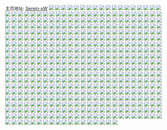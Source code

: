主页地址: [Serein-xW](https://weibo.com/u/5652199673) 
![](https://wx4.sinaimg.cn/mw2000/006aw3kRly1h9qep7u7ouj32742xo7wk.jpg) 
![](https://wx4.sinaimg.cn/mw2000/006aw3kRly1h9qeowq9trj31ua2xjhdv.jpg) 
![](https://wx4.sinaimg.cn/mw2000/006aw3kRly1h9qeoyte0jj31900rq1kx.jpg) 
![](https://wx4.sinaimg.cn/mw2000/006aw3kRly1h9qeoxxij4j30sg11xqqi.jpg) 
![](https://wx4.sinaimg.cn/mw2000/006aw3kRly1h9qep0b9uaj30r71904hc.jpg) 
![](https://wx4.sinaimg.cn/mw2000/006aw3kRly1h9qep0xo44j30u01401hs.jpg) 
![](https://wx4.sinaimg.cn/mw2000/006aw3kRly1h9qeoz9746j31900u0gzt.jpg) 
![](https://wx4.sinaimg.cn/mw2000/006aw3kRly1h9qep3dy0yj32742xhe82.jpg) 
![](https://wx4.sinaimg.cn/mw2000/006aw3kRly1h9qep5b94vj31sq2x5b2a.jpg) 
![](https://wx4.sinaimg.cn/mw2000/006aw3kRly1h6p2602q75j31y82m1kjm.jpg) 
![](https://wx4.sinaimg.cn/mw2000/006aw3kRly1h6p262wy02j32802yogz6.jpg) 
![](https://wx4.sinaimg.cn/mw2000/006aw3kRly1h6p25x9x6pj32802yob2b.jpg) 
![](https://wx4.sinaimg.cn/mw2000/006aw3kRly1h4gx1h8t12j30u0190wy4.jpg) 
![](https://wx4.sinaimg.cn/mw2000/006aw3kRly1h4gx1iboszj30u01901he.jpg) 
![](https://wx4.sinaimg.cn/mw2000/006aw3kRly1h4gx1jn6lgj30u0190njy.jpg) 
![](https://wx4.sinaimg.cn/mw2000/006aw3kRly1h4gx1dh62yj30u0190dyq.jpg) 
![](https://wx4.sinaimg.cn/mw2000/006aw3kRly1h4gx1ekkzwj30u0190k5h.jpg) 
![](https://wx4.sinaimg.cn/mw2000/006aw3kRly1h4gx1oa7bnj30u0145kd9.jpg) 
![](https://wx4.sinaimg.cn/mw2000/006aw3kRly1h4gx1frlr7j30n015t4hi.jpg) 
![](https://wx4.sinaimg.cn/mw2000/006aw3kRly1h4gx1l8f0kj30u01901kx.jpg) 
![](https://wx4.sinaimg.cn/mw2000/006aw3kRly1h4gx1mpbfxj30tx11y1eo.jpg) 
![](https://wx4.sinaimg.cn/mw2000/006aw3kRly1h48zss1txaj356o3gghe0.jpg) 
![](https://wx4.sinaimg.cn/mw2000/006aw3kRly1h48zu2bk69j33gg56ox6y.jpg) 
![](https://wx4.sinaimg.cn/mw2000/006aw3kRly1h48zta3qkvj356o3ggkjs.jpg) 
![](https://wx4.sinaimg.cn/mw2000/006aw3kRly1h48zu9k7poj31vr2tm1kz.jpg) 
![](https://wx4.sinaimg.cn/mw2000/006aw3kRly1h48zv4j3txj33gg56onpn.jpg) 
![](https://wx4.sinaimg.cn/mw2000/006aw3kRly1h48zshxvlbj32o3405hdy.jpg) 
![](https://wx4.sinaimg.cn/mw2000/006aw3kRly1h48zum6hlhj33gg56ou13.jpg) 
![](https://wx4.sinaimg.cn/mw2000/006aw3kRly1h48zvlycdjj356o3ggqvd.jpg) 
![](https://wx4.sinaimg.cn/mw2000/006aw3kRly1h48zwr2y2nj356o3gge8c.jpg) 
![](https://wx4.sinaimg.cn/mw2000/006aw3kRgy1h3rdqdifq1j30u0190dlh.jpg) 
![](https://wx4.sinaimg.cn/mw2000/006aw3kRgy1h3rdqe2sqwj30u0190jyn.jpg) 
![](https://wx4.sinaimg.cn/mw2000/006aw3kRgy1h3rdqcsdjjj30u0190gt5.jpg) 
![](https://wx4.sinaimg.cn/mw2000/006aw3kRgy1h3rdqfmgwaj30nx190gwm.jpg) 
![](https://wx4.sinaimg.cn/mw2000/006aw3kRgy1h3rdqequvwj31900u0tfg.jpg) 
![](https://wx4.sinaimg.cn/mw2000/006aw3kRgy1h3rdqgbli5j30u01stqav.jpg) 
![](https://wx4.sinaimg.cn/mw2000/006aw3kRgy1h3rdqh6up3j30u013yahx.jpg) 
![](https://wx4.sinaimg.cn/mw2000/006aw3kRgy1h3rdqhq1a0j30u015kq64.jpg) 
![](https://wx4.sinaimg.cn/mw2000/006aw3kRgy1h3rdqiq6djj30u0190472.jpg) 
![](https://wx4.sinaimg.cn/mw2000/006aw3kRgy1h3rdr202tfj30u0190wtp.jpg) 
![](https://wx4.sinaimg.cn/mw2000/006aw3kRgy1h3rdr2xz8yj30u0190wsb.jpg) 
![](https://wx4.sinaimg.cn/mw2000/006aw3kRgy1h3rdr0fdruj30u0190amm.jpg) 
![](https://wx4.sinaimg.cn/mw2000/006aw3kRly1h3qb9y5q21j30u019010j.jpg) 
![](https://wx4.sinaimg.cn/mw2000/006aw3kRly1h3qbacxv3bj30u01907dg.jpg) 
![](https://wx4.sinaimg.cn/mw2000/006aw3kRly1h3qb9prmp3j30u0190k0h.jpg) 
![](https://wx4.sinaimg.cn/mw2000/006aw3kRly1h3qbal157zj30u0190k18.jpg) 
![](https://wx4.sinaimg.cn/mw2000/006aw3kRly1h3qba6787lj30u0190k1b.jpg) 
![](https://wx4.sinaimg.cn/mw2000/006aw3kRly1h3qbaqomohj30u0190agw.jpg) 
![](https://wx4.sinaimg.cn/mw2000/006aw3kRly1h3qbau06kuj31900u0gps.jpg) 
![](https://wx4.sinaimg.cn/mw2000/006aw3kRly1h3qbb8vuc8j30u0190tgv.jpg) 
![](https://wx4.sinaimg.cn/mw2000/006aw3kRly1h3qbazladvj30u01907b3.jpg) 
![](https://wx4.sinaimg.cn/mw2000/006aw3kRgy1h3p33hwzjcj30u0190157.jpg) 
![](https://wx4.sinaimg.cn/mw2000/006aw3kRgy1h3p33y6n69j30u0190qbb.jpg) 
![](https://wx4.sinaimg.cn/mw2000/006aw3kRgy1h3p33qp3j0j30u0190n87.jpg) 
![](https://wx4.sinaimg.cn/mw2000/006aw3kRgy1h3p346w23oj30u0190145.jpg) 
![](https://wx4.sinaimg.cn/mw2000/006aw3kRgy1h3p336th0fj30u01907dm.jpg) 
![](https://wx4.sinaimg.cn/mw2000/006aw3kRgy1h3p34idswgj30u0190wqm.jpg) 
![](https://wx4.sinaimg.cn/mw2000/006aw3kRgy1h3p34pey6gj30qc18y46m.jpg) 
![](https://wx4.sinaimg.cn/mw2000/006aw3kRgy1h3p34z5t9jj30u0190dro.jpg) 
![](https://wx4.sinaimg.cn/mw2000/006aw3kRgy1h3p35b4ve7j30u0190zvs.jpg) 
![](https://wx4.sinaimg.cn/mw2000/006aw3kRgy1h3djhhnzg6j30u0140n93.jpg) 
![](https://wx4.sinaimg.cn/mw2000/006aw3kRgy1h3djji0aycj31900u0wna.jpg) 
![](https://wx4.sinaimg.cn/mw2000/006aw3kRgy1h3djhkxh8mj30u0140dql.jpg) 
![](https://wx4.sinaimg.cn/mw2000/006aw3kRgy1h3djhvuq94j30sv1cuqaz.jpg) 
![](https://wx4.sinaimg.cn/mw2000/006aw3kRgy1h3djhngy3dj30u0140gui.jpg) 
![](https://wx4.sinaimg.cn/mw2000/006aw3kRgy1h3djjl4hkkj30u0190130.jpg) 
![](https://wx4.sinaimg.cn/mw2000/006aw3kRgy1h3djhqu6wvj30u01907es.jpg) 
![](https://wx4.sinaimg.cn/mw2000/006aw3kRgy1h3djjntxbuj30u0190n78.jpg) 
![](https://wx4.sinaimg.cn/mw2000/006aw3kRly1h331st3vpwj30u0190h0x.jpg) 
![](https://wx4.sinaimg.cn/mw2000/006aw3kRly1h331suehgij31560q9dro.jpg) 
![](https://wx4.sinaimg.cn/mw2000/006aw3kRly1h331suxbw7j30u01904im.jpg) 
![](https://wx4.sinaimg.cn/mw2000/006aw3kRly1h331sv87irj31900u0tnc.jpg) 
![](https://wx4.sinaimg.cn/mw2000/006aw3kRly1h331ssrj8oj31900u0tq7.jpg) 
![](https://wx4.sinaimg.cn/mw2000/006aw3kRly1h331svln38j30u0190kee.jpg) 
![](https://wx4.sinaimg.cn/mw2000/006aw3kRly1h331svv4e9j30u00mttiq.jpg) 
![](https://wx4.sinaimg.cn/mw2000/006aw3kRly1h331szijdvj30u01907hj.jpg) 
![](https://wx4.sinaimg.cn/mw2000/006aw3kRly1h331tv6wfwj30mr15ydwi.jpg) 
![](https://wx4.sinaimg.cn/mw2000/006aw3kRgy1h3105scxz0j31900u00z0.jpg) 
![](https://wx4.sinaimg.cn/mw2000/006aw3kRgy1h3105svrbqj31900u0gt2.jpg) 
![](https://wx4.sinaimg.cn/mw2000/006aw3kRly1h2v4tp8edxj32402tc4qr.jpg) 
![](https://wx4.sinaimg.cn/mw2000/006aw3kRly1h2v4tq5zstj31sc2dsb2a.jpg) 
![](https://wx4.sinaimg.cn/mw2000/006aw3kRly1h2v4tsq5hxj3280280b2c.jpg) 
![](https://wx4.sinaimg.cn/mw2000/006aw3kRly1h2v4tnvw3gj324z340u0y.jpg) 
![](https://wx4.sinaimg.cn/mw2000/006aw3kRly1h2v4tr5041j31sc2ds7wi.jpg) 
![](https://wx4.sinaimg.cn/mw2000/006aw3kRly1h2v4tuawgdj32802yob2c.jpg) 
![](https://wx4.sinaimg.cn/mw2000/006aw3kRgy1h2ncmvit8jj30u0141grb.jpg) 
![](https://wx4.sinaimg.cn/mw2000/006aw3kRgy1h2gccjr6b8j30u01hcgtq.jpg) 
![](https://wx4.sinaimg.cn/mw2000/006aw3kRgy1h2gcc7g596j30u00ugai6.jpg) 
![](https://wx4.sinaimg.cn/mw2000/006aw3kRgy1h2gccmjhexj30u00xddo5.jpg) 
![](https://wx4.sinaimg.cn/mw2000/006aw3kRgy1h2gccoipddj30u00ud0zy.jpg) 
![](https://wx4.sinaimg.cn/mw2000/006aw3kRgy1h2emxs28qaj30u0190guk.jpg) 
![](https://wx4.sinaimg.cn/mw2000/006aw3kRgy1h2emxvesmsj30u0190152.jpg) 
![](https://wx4.sinaimg.cn/mw2000/006aw3kRgy1h2emxz11y9j30u0190gz3.jpg) 
![](https://wx4.sinaimg.cn/mw2000/006aw3kRgy1h2emxipt7pj30u0190n6c.jpg) 
![](https://wx4.sinaimg.cn/mw2000/006aw3kRgy1h2emxpo4uuj30u0190k75.jpg) 
![](https://wx4.sinaimg.cn/mw2000/006aw3kRgy1h2emxl8p3oj30u0190jzt.jpg) 
![](https://wx4.sinaimg.cn/mw2000/006aw3kRgy1h2emxfppscj30u0140tgk.jpg) 
![](https://wx4.sinaimg.cn/mw2000/006aw3kRgy1h2emy1y5arj30u0190wnu.jpg) 
![](https://wx4.sinaimg.cn/mw2000/006aw3kRgy1h2emy4ncy3j30u014046e.jpg) 
![](https://wx4.sinaimg.cn/mw2000/006aw3kRgy1h2emy7t7hvj30u01h7gxi.jpg) 
![](https://wx4.sinaimg.cn/mw2000/006aw3kRgy1h2emyctv9pj30u01hck9p.jpg) 
![](https://wx4.sinaimg.cn/mw2000/006aw3kRly1h28y17vc9lj33402c01ky.jpg) 
![](https://wx4.sinaimg.cn/mw2000/006aw3kRly1h28y18w339j31sc2dsnpd.jpg) 
![](https://wx4.sinaimg.cn/mw2000/006aw3kRly1h28y19quwyj31sc2dskjl.jpg) 
![](https://wx4.sinaimg.cn/mw2000/006aw3kRly1h28y1bbg5bj32c03404qq.jpg) 
![](https://wx4.sinaimg.cn/mw2000/006aw3kRly1h28y16mh12j30s00fqju7.jpg) 
![](https://wx4.sinaimg.cn/mw2000/006aw3kRly1h28y167sljj32c036tnpg.jpg) 
![](https://wx4.sinaimg.cn/mw2000/006aw3kRly1h28y1af2spj32c0340u0x.jpg) 
![](https://wx4.sinaimg.cn/mw2000/006aw3kRly1h218rwetwbj32402tcqv5.jpg) 
![](https://wx4.sinaimg.cn/mw2000/006aw3kRly1h218rvit43j30wi14nwtb.jpg) 
![](https://wx4.sinaimg.cn/mw2000/006aw3kRly1h218rzk6zij31xy2zg7wi.jpg) 
![](https://wx4.sinaimg.cn/mw2000/006aw3kRly1h218rx41kfj31zg1rlkcl.jpg) 
![](https://wx4.sinaimg.cn/mw2000/006aw3kRly1h218ryfa70j32a02a0e82.jpg) 
![](https://wx4.sinaimg.cn/mw2000/006aw3kRly1h218s0hxrnj31y32mlqv5.jpg) 
![](https://wx4.sinaimg.cn/mw2000/006aw3kRgy1h1xm0vvwhsj30u0140tfc.jpg) 
![](https://wx4.sinaimg.cn/mw2000/006aw3kRgy1h1xm0xjsvzj30u0140dnp.jpg) 
![](https://wx4.sinaimg.cn/mw2000/006aw3kRly1h1v6vns6mpj32c033vqv6.jpg) 
![](https://wx4.sinaimg.cn/mw2000/006aw3kRly1h1v6vp2i78j32c033vnpf.jpg) 
![](https://wx4.sinaimg.cn/mw2000/006aw3kRly1h1v6vpq8m8j311c33vb29.jpg) 
![](https://wx4.sinaimg.cn/mw2000/006aw3kRly1h1v6vqsg8zj32c033vqv6.jpg) 
![](https://wx4.sinaimg.cn/mw2000/006aw3kRly1h1v6vwg0oij32c0340u0z.jpg) 
![](https://wx4.sinaimg.cn/mw2000/006aw3kRly1h1v6vsipqbj32c033v1l0.jpg) 
![](https://wx4.sinaimg.cn/mw2000/006aw3kRly1h1v6vxcxf8j31gv221qv5.jpg) 
![](https://wx4.sinaimg.cn/mw2000/006aw3kRly1h1v6vmq7naj315o1v47wh.jpg) 
![](https://wx4.sinaimg.cn/mw2000/006aw3kRly1h1v6vuxi03j32c033v4qu.jpg) 
![](https://wx4.sinaimg.cn/mw2000/006aw3kRly1h1u16v44c4j32c0340e85.jpg) 
![](https://wx4.sinaimg.cn/mw2000/006aw3kRly1h1u16xndu8j32c02214qr.jpg) 
![](https://wx4.sinaimg.cn/mw2000/006aw3kRly1h1u16st8txj32c0340u0z.jpg) 
![](https://wx4.sinaimg.cn/mw2000/006aw3kRly1h1u171mqhej31sn1t6hdt.jpg) 
![](https://wx4.sinaimg.cn/mw2000/006aw3kRly1h1u170dkpnj32c01k04qq.jpg) 
![](https://wx4.sinaimg.cn/mw2000/006aw3kRly1h1u1ay4j75j332o32o1kz.jpg) 
![](https://wx4.sinaimg.cn/mw2000/006aw3kRly1h1u16ysus1j33402c0e82.jpg) 
![](https://wx4.sinaimg.cn/mw2000/006aw3kRly1h1ssvffk66j30rp0gndh3.jpg) 
![](https://wx4.sinaimg.cn/mw2000/006aw3kRly1h1o7ep05glj33gg56ob2h.jpg) 
![](https://wx4.sinaimg.cn/mw2000/006aw3kRly1h1o7f08aa8j33gg56okjt.jpg) 
![](https://wx4.sinaimg.cn/mw2000/006aw3kRly1h1o7f404jtj356o3gg7wq.jpg) 
![](https://wx4.sinaimg.cn/mw2000/006aw3kRly1h1o7fisph6j33gg56oe89.jpg) 
![](https://wx4.sinaimg.cn/mw2000/006aw3kRly1h1o7euxamxj33gg56o4qv.jpg) 
![](https://wx4.sinaimg.cn/mw2000/006aw3kRly1h1o7f7lvknj33gg56o7wo.jpg) 
![](https://wx4.sinaimg.cn/mw2000/006aw3kRly1h1o7fbcd5dj33gg56o4qx.jpg) 
![](https://wx4.sinaimg.cn/mw2000/006aw3kRly1h1o7ekiu2qj356o3gg1l4.jpg) 
![](https://wx4.sinaimg.cn/mw2000/006aw3kRly1h1o7ff6d3ej33gg56oe88.jpg) 
![](https://wx4.sinaimg.cn/mw2000/006aw3kRgy1h1e1nvzu6oj30u019043r.jpg) 
![](https://wx4.sinaimg.cn/mw2000/006aw3kRgy1h1e1nxdmlmj30u0190gqr.jpg) 
![](https://wx4.sinaimg.cn/mw2000/006aw3kRgy1h1e1nz6277j30u0190wjc.jpg) 
![](https://wx4.sinaimg.cn/mw2000/006aw3kRgy1h1e1o9cdu2j30u01907bm.jpg) 
![](https://wx4.sinaimg.cn/mw2000/006aw3kRgy1h1e1ntmybpj30u0190q7z.jpg) 
![](https://wx4.sinaimg.cn/mw2000/006aw3kRgy1h1e1o10fpcj30u0190afu.jpg) 
![](https://wx4.sinaimg.cn/mw2000/006aw3kRgy1h1e1ns1tbjj30u0190dmh.jpg) 
![](https://wx4.sinaimg.cn/mw2000/006aw3kRgy1h1e1o2nor8j30u0190wka.jpg) 
![](https://wx4.sinaimg.cn/mw2000/006aw3kRgy1h1e1o4lveoj30u0191n2t.jpg) 
![](https://wx4.sinaimg.cn/mw2000/006aw3kRly1h0z6lqep56j33gg56ohdt.jpg) 
![](https://wx4.sinaimg.cn/mw2000/006aw3kRly1h0z6lpe551j321n32f4qp.jpg) 
![](https://wx4.sinaimg.cn/mw2000/006aw3kRly1h0z6lsxr81j33gg56oe81.jpg) 
![](https://wx4.sinaimg.cn/mw2000/006aw3kRly1h0z6ls2vnkj356o3ggb29.jpg) 
![](https://wx4.sinaimg.cn/mw2000/006aw3kRly1h0z6lr8xp3j33gg56oe81.jpg) 
![](https://wx4.sinaimg.cn/mw2000/006aw3kRly1h0z6loit7jj356o3gg4q7.jpg) 
![](https://wx4.sinaimg.cn/mw2000/006aw3kRly1h0z6lu5seej33gg56o7wh.jpg) 
![](https://wx4.sinaimg.cn/mw2000/006aw3kRly1h0z6lwaw6xj33gg56o4qp.jpg) 
![](https://wx4.sinaimg.cn/mw2000/006aw3kRly1h0z6lv2lzzj33gg56o7wh.jpg) 
![](https://wx4.sinaimg.cn/mw2000/006aw3kRgy1h0qwg4j0u4j30u00u0dli.jpg) 
![](https://wx4.sinaimg.cn/mw2000/006aw3kRgy1h0qwg2jhhsj30u00u0n3a.jpg) 
![](https://wx4.sinaimg.cn/mw2000/006aw3kRgy1h0qwg6mjqnj30u00u0gt0.jpg) 
![](https://wx4.sinaimg.cn/mw2000/006aw3kRgy1h0qwg9zjrgj30u01stwqu.jpg) 
![](https://wx4.sinaimg.cn/mw2000/006aw3kRgy1h0oogc53jrj30u00yxk0i.jpg) 
![](https://wx4.sinaimg.cn/mw2000/006aw3kRgy1h0oogf500zj30u00yik0t.jpg) 
![](https://wx4.sinaimg.cn/mw2000/006aw3kRgy1h0ooghnmx5j316v0u0wn1.jpg) 
![](https://wx4.sinaimg.cn/mw2000/006aw3kRgy1h0oog8pjaej30u00wcgt7.jpg) 
![](https://wx4.sinaimg.cn/mw2000/006aw3kRgy1h0oogjglxpj30u00u010m.jpg) 
![](https://wx4.sinaimg.cn/mw2000/006aw3kRgy1h0oogm8f3ij30u013mgv7.jpg) 
![](https://wx4.sinaimg.cn/mw2000/006aw3kRgy1h0cp20omngj30u0182gw3.jpg) 
![](https://wx4.sinaimg.cn/mw2000/006aw3kRgy1h0cp22j57kj30u01dnter.jpg) 
![](https://wx4.sinaimg.cn/mw2000/006aw3kRgy1h0cp26kqpsj30u0190tlt.jpg) 
![](https://wx4.sinaimg.cn/mw2000/006aw3kRgy1h0biopydzrj31400u0tiz.jpg) 
![](https://wx4.sinaimg.cn/mw2000/006aw3kRgy1h0bip4opfbj30u0147gyo.jpg) 
![](https://wx4.sinaimg.cn/mw2000/006aw3kRgy1h0biot6mplj31400u04ad.jpg) 
![](https://wx4.sinaimg.cn/mw2000/006aw3kRgy1h0biquud9mj30u0190am8.jpg) 
![](https://wx4.sinaimg.cn/mw2000/006aw3kRgy1h0bitczx2gj30u01407dt.jpg) 
![](https://wx4.sinaimg.cn/mw2000/006aw3kRgy1h0biqypie2j30u019015y.jpg) 
![](https://wx4.sinaimg.cn/mw2000/006aw3kRgy1h0biox9obhj30u01407h1.jpg) 
![](https://wx4.sinaimg.cn/mw2000/006aw3kRgy1h0bip9kbj3j30tp1hcwu5.jpg) 
![](https://wx4.sinaimg.cn/mw2000/006aw3kRgy1h0bip0xor7j30u0140tkf.jpg) 
![](https://wx4.sinaimg.cn/mw2000/006aw3kRgy1gyc4jk3fb2j30u013zds7.jpg) 
![](https://wx4.sinaimg.cn/mw2000/006aw3kRgy1gyc4j85j2oj311j0u0qah.jpg) 
![](https://wx4.sinaimg.cn/mw2000/006aw3kRgy1gyc4jhoj3uj30u01c0dqt.jpg) 
![](https://wx4.sinaimg.cn/mw2000/006aw3kRgy1gyc4jm3hfnj30u01djnax.jpg) 
![](https://wx4.sinaimg.cn/mw2000/006aw3kRgy1gy6lj0farfj30o20w276j.jpg) 
![](https://wx4.sinaimg.cn/mw2000/006aw3kRgy1gy6lj13kzcj30u013z0xi.jpg) 
![](https://wx4.sinaimg.cn/mw2000/006aw3kRgy1gy6lj1nqtuj30n00udwi5.jpg) 
![](https://wx4.sinaimg.cn/mw2000/006aw3kRgy1gy6lj29tbnj30n00ugq6q.jpg) 
![](https://wx4.sinaimg.cn/mw2000/006aw3kRgy1gy6lj2yb8zj30u013zgpn.jpg) 
![](https://wx4.sinaimg.cn/mw2000/006aw3kRgy1gy6lj3k4paj30u014076s.jpg) 
![](https://wx4.sinaimg.cn/mw2000/006aw3kRgy1gwxfzzx3rdj31ha2f71ky.jpg) 
![](https://wx4.sinaimg.cn/mw2000/006aw3kRgy1gwxfztece7j325033zhdw.jpg) 
![](https://wx4.sinaimg.cn/mw2000/006aw3kRgy1gwxg07v9d4j31t72kunpe.jpg) 
![](https://wx4.sinaimg.cn/mw2000/006aw3kRgy1gwxfyypk0jj31tj2tax6q.jpg) 
![](https://wx4.sinaimg.cn/mw2000/006aw3kRgy1gwxfzazk86j32tc2407wi.jpg) 
![](https://wx4.sinaimg.cn/mw2000/006aw3kRgy1gwxg0bwn1tj31d42147wh.jpg) 
![](https://wx4.sinaimg.cn/mw2000/006aw3kRly1gwqcx7phsoj30pz15d121.jpg) 
![](https://wx4.sinaimg.cn/mw2000/006aw3kRly1gwqcx74j8yj30u02d27lo.jpg) 
![](https://wx4.sinaimg.cn/mw2000/006aw3kRly1gwqcx88pwqj30u01fq482.jpg) 
![](https://wx4.sinaimg.cn/mw2000/006aw3kRly1gwqcx8rpvaj30u01fqn6j.jpg) 
![](https://wx4.sinaimg.cn/mw2000/006aw3kRly1gwqcx98rryj30u018x7c3.jpg) 
![](https://wx4.sinaimg.cn/mw2000/006aw3kRly1gwqcxa4xt5j30u02d2anq.jpg) 
![](https://wx4.sinaimg.cn/mw2000/006aw3kRgy1gwn2650iolj32c0340x6q.jpg) 
![](https://wx4.sinaimg.cn/mw2000/006aw3kRgy1gwn269fu8dj3204184e81.jpg) 
![](https://wx4.sinaimg.cn/mw2000/006aw3kRgy1gwn25wvp68j31411w1b29.jpg) 
![](https://wx4.sinaimg.cn/mw2000/006aw3kRgy1gvrxnkdvwyj32bv1k9x6p.jpg) 
![](https://wx4.sinaimg.cn/mw2000/006aw3kRgy1gvrxnlwvv7j32c0340u0x.jpg) 
![](https://wx4.sinaimg.cn/mw2000/006aw3kRgy1gvrxnxpmvzj32m81h07wi.jpg) 
![](https://wx4.sinaimg.cn/mw2000/006aw3kRgy1gvrxnmw5dkj329a2esb09.jpg) 
![](https://wx4.sinaimg.cn/mw2000/006aw3kRgy1gvrxnodlrsj31ym1kq4qq.jpg) 
![](https://wx4.sinaimg.cn/mw2000/006aw3kRgy1gvrxnv0mkzj332e23rhdw.jpg) 
![](https://wx4.sinaimg.cn/mw2000/006aw3kRgy1gvrxnpyab1j32tc2407wi.jpg) 
![](https://wx4.sinaimg.cn/mw2000/006aw3kRgy1gvrxns5n0mj32tc240kjm.jpg) 
![](https://wx4.sinaimg.cn/mw2000/006aw3kRgy1gvrxnj1pagj33402c07wk.jpg) 
![](https://wx4.sinaimg.cn/mw2000/006aw3kRgy1gvbawrqo00j62c0340hdw02.jpg) 
![](https://wx4.sinaimg.cn/mw2000/006aw3kRgy1gvbawk6cisj615o1wjb2902.jpg) 
![](https://wx4.sinaimg.cn/mw2000/006aw3kRgy1gvbawkw8uaj60xc26c7wh02.jpg) 
![](https://wx4.sinaimg.cn/mw2000/006aw3kRgy1gvbawlp3tbj615o2h7b2902.jpg) 
![](https://wx4.sinaimg.cn/mw2000/006aw3kRgy1gvbawhod0wj615o24db2902.jpg) 
![](https://wx4.sinaimg.cn/mw2000/006aw3kRgy1gvbawmf229j615o2exb2902.jpg) 
![](https://wx4.sinaimg.cn/mw2000/006aw3kRgy1gvbawmy95qj615o1v0ax602.jpg) 
![](https://wx4.sinaimg.cn/mw2000/006aw3kRgy1gvbawopwlzj62c03401l002.jpg) 
![](https://wx4.sinaimg.cn/mw2000/006aw3kRgy1gvbaww8e2nj62sq3407wk02.jpg) 
![](https://wx4.sinaimg.cn/mw2000/006aw3kRgy1gvbawjepgij634033y4qs02.jpg) 
![](https://wx4.sinaimg.cn/mw2000/006aw3kRgy1gvbawxoljtj62c02c04qq02.jpg) 
![](https://wx4.sinaimg.cn/mw2000/006aw3kRgy1gvbawyrcd0j62c02c0qv502.jpg) 
![](https://wx4.sinaimg.cn/mw2000/006aw3kRgy1gtajmm80onj32c0340u10.jpg) 
![](https://wx4.sinaimg.cn/mw2000/006aw3kRgy1gtajmpy6xxj33402c0x6s.jpg) 
![](https://wx4.sinaimg.cn/mw2000/006aw3kRgy1gtajnfsfyuj32by3404qs.jpg) 
![](https://wx4.sinaimg.cn/mw2000/006aw3kRgy1gtajmya44lj3340340x6r.jpg) 
![](https://wx4.sinaimg.cn/mw2000/006aw3kRgy1gtajnakeusj33402c0u0y.jpg) 
![](https://wx4.sinaimg.cn/mw2000/006aw3kRgy1gtajn4gbwzj32bx340kjo.jpg) 
![](https://wx4.sinaimg.cn/mw2000/006aw3kRgy1gtajmt9kf0j31pz1o0kjl.jpg) 
![](https://wx4.sinaimg.cn/mw2000/006aw3kRgy1gtajn8paftj33402c0x6q.jpg) 
![](https://wx4.sinaimg.cn/mw2000/006aw3kRgy1gtajmvbmmgj31oe156e81.jpg) 
![](https://wx4.sinaimg.cn/mw2000/006aw3kRgy1gsy1afuhybj323u35s000.jpg) 
![](https://wx4.sinaimg.cn/mw2000/006aw3kRgy1gsy1amlyv9j322o35sx6q.jpg) 
![](https://wx4.sinaimg.cn/mw2000/006aw3kRgy1gsy1cfl2caj323u35s4qr.jpg) 
![](https://wx4.sinaimg.cn/mw2000/006aw3kRgy1gsy1bq3vcqj323u35snpi.jpg) 
![](https://wx4.sinaimg.cn/mw2000/006aw3kRgy1gsy1bugj3bj323u35se82.jpg) 
![](https://wx4.sinaimg.cn/mw2000/006aw3kRgy1gsy1bv3f56j30u0190n13.jpg) 
![](https://wx4.sinaimg.cn/mw2000/006aw3kRgy1gsy1c25aocj32dc35sqv6.jpg) 
![](https://wx4.sinaimg.cn/mw2000/006aw3kRgy1gsy1c4a5ujj30sg1mottj.jpg) 
![](https://wx4.sinaimg.cn/mw2000/006aw3kRgy1gsy1ccxwhtj30sg3lb1ky.jpg) 
![](https://wx4.sinaimg.cn/mw2000/006aw3kRgy1gsggv9z8xpj322o340tta.jpg) 
![](https://wx4.sinaimg.cn/mw2000/006aw3kRgy1gsggvaptq1j322o340qsd.jpg) 
![](https://wx4.sinaimg.cn/mw2000/006aw3kRgy1gsggv985jcj31xz2wz1cq.jpg) 
![](https://wx4.sinaimg.cn/mw2000/006aw3kRgy1gsggvbhu12j334022one8.jpg) 
![](https://wx4.sinaimg.cn/mw2000/006aw3kRgy1gsggvcam0aj334022oh67.jpg) 
![](https://wx4.sinaimg.cn/mw2000/006aw3kRgy1gsggvdpiqqj33401r0tk7.jpg) 
![](https://wx4.sinaimg.cn/mw2000/006aw3kRgy1gsggveahtwj322o22o7f0.jpg) 
![](https://wx4.sinaimg.cn/mw2000/006aw3kRgy1gsggvd2v4fj31k52djjzj.jpg) 
![](https://wx4.sinaimg.cn/mw2000/006aw3kRgy1gsggvewawij32tm1vr7iv.jpg) 
![](https://wx4.sinaimg.cn/mw2000/006aw3kRgy1gsggvftmc6j34mo334tyc.jpg) 
![](https://wx4.sinaimg.cn/mw2000/006aw3kRgy1gsd6j99megj32801o0npe.jpg) 
![](https://wx4.sinaimg.cn/mw2000/006aw3kRgy1gsd6jdfligj32801o0hdu.jpg) 
![](https://wx4.sinaimg.cn/mw2000/006aw3kRgy1gsd6jgupccj32801o0hdu.jpg) 
![](https://wx4.sinaimg.cn/mw2000/006aw3kRgy1gsd6j61rz3j62801o0kjm02.jpg) 
![](https://wx4.sinaimg.cn/mw2000/006aw3kRgy1gs5xo8o8cpj32c02c0kjm.jpg) 
![](https://wx4.sinaimg.cn/mw2000/006aw3kRgy1gs5xod3o9ij32c02c0npe.jpg) 
![](https://wx4.sinaimg.cn/mw2000/006aw3kRgy1gs5xobo4b0j31wq1qde81.jpg) 
![](https://wx4.sinaimg.cn/mw2000/006aw3kRgy1gs5xo72cvzj32c02c0kjl.jpg) 
![](https://wx4.sinaimg.cn/mw2000/006aw3kRgy1gs5xoa7uh0j32c01yfu0y.jpg) 
![](https://wx4.sinaimg.cn/mw2000/006aw3kRgy1gs5xoecwbfj32hz2c0npd.jpg) 
![](https://wx4.sinaimg.cn/mw2000/006aw3kRgy1grsgtdv0g3j31o022pe82.jpg) 
![](https://wx4.sinaimg.cn/mw2000/006aw3kRgy1grsgtgt3gwj30n00pmjyz.jpg) 
![](https://wx4.sinaimg.cn/mw2000/006aw3kRgy1grsgtljqefj31400u0nb1.jpg) 
![](https://wx4.sinaimg.cn/mw2000/006aw3kRgy1grsgto5jqvj31ou2tnkjl.jpg) 
![](https://wx4.sinaimg.cn/mw2000/006aw3kRgy1grsgtmkxzdj30n01dpnh1.jpg) 
![](https://wx4.sinaimg.cn/mw2000/006aw3kRgy1grsgtpikiaj32812ypkjl.jpg) 
![](https://wx4.sinaimg.cn/mw2000/006aw3kRgy1grsgt9ew7uj33402c0b2a.jpg) 
![](https://wx4.sinaimg.cn/mw2000/006aw3kRgy1grsgtkd0p6j30n017sk2e.jpg) 
![](https://wx4.sinaimg.cn/mw2000/006aw3kRgy1grsgtqvhutj32a11w7b29.jpg) 
![](https://wx4.sinaimg.cn/mw2000/006aw3kRgy1gqr298606qj31o02804qq.jpg) 
![](https://wx4.sinaimg.cn/mw2000/006aw3kRgy1gqr29272n7j32801o0x6p.jpg) 
![](https://wx4.sinaimg.cn/mw2000/006aw3kRgy1gqr28zqrerj32801o0u0x.jpg) 
![](https://wx4.sinaimg.cn/mw2000/006aw3kRgy1gqr29dkteyj31nm1nnha1.jpg) 
![](https://wx4.sinaimg.cn/mw2000/006aw3kRgy1gqr29j2ncxj33402c04qt.jpg) 
![](https://wx4.sinaimg.cn/mw2000/006aw3kRgy1gqr29b8trcj31jk2bcb2a.jpg) 
![](https://wx4.sinaimg.cn/mw2000/006aw3kRgy1gqr2956klqj32801o0b2a.jpg) 
![](https://wx4.sinaimg.cn/mw2000/006aw3kRgy1gqr29ky21kj33402c0b29.jpg) 
![](https://wx4.sinaimg.cn/mw2000/006aw3kRgy1gqr29c5k1uj30n00yitik.jpg) 
![](https://wx4.sinaimg.cn/mw2000/006aw3kRgy1gqkgs1rdnoj33402c0qv6.jpg) 
![](https://wx4.sinaimg.cn/mw2000/006aw3kRgy1gqkgs2thncj30lq0f0aen.jpg) 
![](https://wx4.sinaimg.cn/mw2000/006aw3kRgy1gqkgrtf7fzj33402c0qv7.jpg) 
![](https://wx4.sinaimg.cn/mw2000/006aw3kRgy1gqkgs9g5isj32c0340x6q.jpg) 
![](https://wx4.sinaimg.cn/mw2000/006aw3kRgy1gqkgsw5zhpj31o02yo4qr.jpg) 
![](https://wx4.sinaimg.cn/mw2000/006aw3kRgy1gqkgsfu73pj33402c0e83.jpg) 
![](https://wx4.sinaimg.cn/mw2000/006aw3kRgy1gqkgsoiyxmj33402c0kjm.jpg) 
![](https://wx4.sinaimg.cn/mw2000/006aw3kRgy1gqkgt2k0iqj31o02use83.jpg) 
![](https://wx4.sinaimg.cn/mw2000/006aw3kRgy1gqkgspa2foj30n00cn0w3.jpg) 
![](https://wx4.sinaimg.cn/mw2000/006aw3kRgy1gqi8c57yzvj30n00yiwp8.jpg) 
![](https://wx4.sinaimg.cn/mw2000/006aw3kRgy1gqi8c6azc7j30n00yialy.jpg) 
![](https://wx4.sinaimg.cn/mw2000/006aw3kRgy1gqi8c7mhzbj30n00sjqbf.jpg) 
![](https://wx4.sinaimg.cn/mw2000/006aw3kRgy1gqi8c8e6kej30n00yiakl.jpg) 
![](https://wx4.sinaimg.cn/mw2000/006aw3kRgy1gp8t59nrc3j31ho0u0k2a.jpg) 
![](https://wx4.sinaimg.cn/mw2000/006aw3kRgy1gp8t5a2ioxj31ac0u0dtf.jpg) 
![](https://wx4.sinaimg.cn/mw2000/006aw3kRgy1gp8t5agvwvj31ey0u0dwr.jpg) 
![](https://wx4.sinaimg.cn/mw2000/006aw3kRgy1gp8t5btc1kj31ho1kq1kx.jpg) 
![](https://wx4.sinaimg.cn/mw2000/006aw3kRgy1gp8t5b2bu0j31a30u01iv.jpg) 
![](https://wx4.sinaimg.cn/mw2000/006aw3kRgy1gp8t5cqjl5j33402c07wh.jpg) 
![](https://wx4.sinaimg.cn/mw2000/006aw3kRly1gp1sayhvn2j33402c01ky.jpg) 
![](https://wx4.sinaimg.cn/mw2000/006aw3kRly1gp1sava3sbj32c02c0e82.jpg) 
![](https://wx4.sinaimg.cn/mw2000/006aw3kRly1gp1sb03mkaj32i3240qv5.jpg) 
![](https://wx4.sinaimg.cn/mw2000/006aw3kRly1gp1sb21rrdj323w23vnpd.jpg) 
![](https://wx4.sinaimg.cn/mw2000/006aw3kRly1gp1sb5gn7kj32za1zje83.jpg) 
![](https://wx4.sinaimg.cn/mw2000/006aw3kRly1gp1sb3h4g9j32c02c0e82.jpg) 
![](https://wx4.sinaimg.cn/mw2000/006aw3kRly1gp1sb5yamaj30k00u0ju4.jpg) 
![](https://wx4.sinaimg.cn/mw2000/006aw3kRly1gp1saz0g05j30n00up482.jpg) 
![](https://wx4.sinaimg.cn/mw2000/006aw3kRly1gp1sawttw5j33402c0e82.jpg) 
![](https://wx4.sinaimg.cn/mw2000/006aw3kRly1goqq12yqjdj31w02iox6p.jpg) 
![](https://wx4.sinaimg.cn/mw2000/006aw3kRly1goqq16ap8hj32ds1scqv5.jpg) 
![](https://wx4.sinaimg.cn/mw2000/006aw3kRly1goqq17rdb6j32ds1scx6p.jpg) 
![](https://wx4.sinaimg.cn/mw2000/006aw3kRly1goqq14r5mlj32ds1schdu.jpg) 
![](https://wx4.sinaimg.cn/mw2000/006aw3kRly1goqq15l44fj320520cnpd.jpg) 
![](https://wx4.sinaimg.cn/mw2000/006aw3kRly1goqq18wovhj32942947wi.jpg) 
![](https://wx4.sinaimg.cn/mw2000/006aw3kRly1gnl1hwq7rzj321v21v7ny.jpg) 
![](https://wx4.sinaimg.cn/mw2000/006aw3kRly1gnl1i8dvxgj3340340u0z.jpg) 
![](https://wx4.sinaimg.cn/mw2000/006aw3kRly1gnl1i4t51aj32au2au1kx.jpg) 
![](https://wx4.sinaimg.cn/mw2000/006aw3kRly1gnl1ica1mej32c02c07wi.jpg) 
![](https://wx4.sinaimg.cn/mw2000/006aw3kRly1gnl1i9vynjj30u0140dt5.jpg) 
![](https://wx4.sinaimg.cn/mw2000/006aw3kRly1gnl1ieembyj32zc2zcx6p.jpg) 
![](https://wx4.sinaimg.cn/mw2000/006aw3kRly1gnl1ig255ej32tc1ao7wh.jpg) 
![](https://wx4.sinaimg.cn/mw2000/006aw3kRly1gnl1ijnwxzj351c2bk7wj.jpg) 
![](https://wx4.sinaimg.cn/mw2000/006aw3kRly1gnl1i35hvlj3240240e84.jpg) 
![](https://wx4.sinaimg.cn/mw2000/006aw3kRly1gml0o5iycgj31zq340hdv.jpg) 
![](https://wx4.sinaimg.cn/mw2000/006aw3kRly1gml0o7n4poj321d340x6r.jpg) 
![](https://wx4.sinaimg.cn/mw2000/006aw3kRly1gml0oaex16j321n3407wk.jpg) 
![](https://wx4.sinaimg.cn/mw2000/006aw3kRly1gml0odden5j334022ob2d.jpg) 
![](https://wx4.sinaimg.cn/mw2000/006aw3kRly1gml0olecsrj334022ox6s.jpg) 
![](https://wx4.sinaimg.cn/mw2000/006aw3kRly1gml0ofjo96j320x340kjn.jpg) 
![](https://wx4.sinaimg.cn/mw2000/006aw3kRly1gml0o3ndwpj325r1g17wi.jpg) 
![](https://wx4.sinaimg.cn/mw2000/006aw3kRly1gml0oi935kj334022ob2d.jpg) 
![](https://wx4.sinaimg.cn/mw2000/006aw3kRly1gml0oqr7jvj322o340b2d.jpg) 
![](https://wx4.sinaimg.cn/mw2000/006aw3kRly1gml0p39vkzj322o340hdx.jpg) 
![](https://wx4.sinaimg.cn/mw2000/006aw3kRly1gm825hhh93j32c033y4qq.jpg) 
![](https://wx4.sinaimg.cn/mw2000/006aw3kRly1gm825hv350j30oh0h7wi5.jpg) 
![](https://wx4.sinaimg.cn/mw2000/006aw3kRly1gm825jauhij30nj14ln6z.jpg) 
![](https://wx4.sinaimg.cn/mw2000/006aw3kRly1gm825rx1ukj334033yu10.jpg) 
![](https://wx4.sinaimg.cn/mw2000/006aw3kRly1gm82748gp8j33402c0e83.jpg) 
![](https://wx4.sinaimg.cn/mw2000/006aw3kRly1gm825v1u1tj30n01dshdv.jpg) 
![](https://wx4.sinaimg.cn/mw2000/006aw3kRly1gm825igsu6j31c92dse7d.jpg) 
![](https://wx4.sinaimg.cn/mw2000/006aw3kRly1gm825l587cj327k2c07wi.jpg) 
![](https://wx4.sinaimg.cn/mw2000/006aw3kRly1gm825wfw52j31h02m8e82.jpg) 
![](https://wx4.sinaimg.cn/mw2000/006aw3kRly1gm828kygetj32c033yu0y.jpg) 
![](https://wx4.sinaimg.cn/mw2000/006aw3kRly1gm828mb7xij33402by4qq.jpg) 
![](https://wx4.sinaimg.cn/mw2000/006aw3kRgy1gkgv6kcm9ij32801o0b2a.jpg) 
![](https://wx4.sinaimg.cn/mw2000/006aw3kRgy1gkgv6lqcsdj32801o0hdu.jpg) 
![](https://wx4.sinaimg.cn/mw2000/006aw3kRgy1gkgv6wdmnlj32801o0hdu.jpg) 
![](https://wx4.sinaimg.cn/mw2000/006aw3kRgy1gkgv6mww4oj32801o0hdu.jpg) 
![](https://wx4.sinaimg.cn/mw2000/006aw3kRgy1gkgv6v653jj32801o04qr.jpg) 
![](https://wx4.sinaimg.cn/mw2000/006aw3kRgy1gkgv6r4whnj32801o0hdu.jpg) 
![](https://wx4.sinaimg.cn/mw2000/006aw3kRgy1gkgv6sxsugj32801o0npe.jpg) 
![](https://wx4.sinaimg.cn/mw2000/006aw3kRgy1gkgv6o72owj32801o0kjm.jpg) 
![](https://wx4.sinaimg.cn/mw2000/006aw3kRgy1gkgv6xj7ubj32801o0e82.jpg) 
![](https://wx4.sinaimg.cn/mw2000/006aw3kRgy1gk1f2h2jelj33341f87wh.jpg) 
![](https://wx4.sinaimg.cn/mw2000/006aw3kRgy1gk1f2hpb9cj31t20u0gw4.jpg) 
![](https://wx4.sinaimg.cn/mw2000/006aw3kRgy1gk1f2i62igj30qq0sygpd.jpg) 
![](https://wx4.sinaimg.cn/mw2000/006aw3kRgy1gk1f2lqo2fj31o0280npe.jpg) 
![](https://wx4.sinaimg.cn/mw2000/006aw3kRgy1gk1f2k2ux2j32c02fz1l0.jpg) 
![](https://wx4.sinaimg.cn/mw2000/006aw3kRgy1gk1f2fw7gyj31o0280kjm.jpg) 
![](https://wx4.sinaimg.cn/mw2000/006aw3kRgy1gk1f2nqgdfj32801o04qr.jpg) 
![](https://wx4.sinaimg.cn/mw2000/006aw3kRgy1gk1f2pmycij32o03k0npf.jpg) 
![](https://wx4.sinaimg.cn/mw2000/006aw3kRgy1gk1f2s1tt5j32801o01kz.jpg) 
![](https://wx4.sinaimg.cn/mw2000/006aw3kRgy1gk1f5ciyxbj30u00dsjup.jpg) 
![](https://wx4.sinaimg.cn/mw2000/006aw3kRgy1gjkdhu3b9lj30n0149wsc.jpg) 
![](https://wx4.sinaimg.cn/mw2000/006aw3kRgy1gjkdhumby4j30n00yin7p.jpg) 
![](https://wx4.sinaimg.cn/mw2000/006aw3kRgy1gjkdhvxo8jj30n00yitkz.jpg) 
![](https://wx4.sinaimg.cn/mw2000/006aw3kRgy1gjkdhwj1hwj30n00yigy8.jpg) 
![](https://wx4.sinaimg.cn/mw2000/006aw3kRgy1gjkdhzqyjbj30n00yik3w.jpg) 
![](https://wx4.sinaimg.cn/mw2000/006aw3kRgy1gjkdhtftabj30n00yin93.jpg) 
![](https://wx4.sinaimg.cn/mw2000/006aw3kRgy1gjkdhx71y5j30u0190n7u.jpg) 
![](https://wx4.sinaimg.cn/mw2000/006aw3kRgy1gjkdhy1awij31900u0166.jpg) 
![](https://wx4.sinaimg.cn/mw2000/006aw3kRgy1gjkdhyxhmij31400u0k3l.jpg) 
![](https://wx4.sinaimg.cn/mw2000/006aw3kRgy1gjh3mryls3j32j620jnpd.jpg) 
![](https://wx4.sinaimg.cn/mw2000/006aw3kRgy1gjh3mtjxdgj32k42c04qq.jpg) 
![](https://wx4.sinaimg.cn/mw2000/006aw3kRgy1gjh3mqrchlj33402c0b2b.jpg) 
![](https://wx4.sinaimg.cn/mw2000/006aw3kRgy1gjh3mvvrmtj33402fmkjn.jpg) 
![](https://wx4.sinaimg.cn/mw2000/006aw3kRgy1gjh3n3zo9ej30n00yih0t.jpg) 
![](https://wx4.sinaimg.cn/mw2000/006aw3kRgy1gjh3my6lsnj329s340npf.jpg) 
![](https://wx4.sinaimg.cn/mw2000/006aw3kRgy1gjh3mzvaagj32f92c0b2a.jpg) 
![](https://wx4.sinaimg.cn/mw2000/006aw3kRgy1gjh3n3gsxgj32ds1sce82.jpg) 
![](https://wx4.sinaimg.cn/mw2000/006aw3kRgy1gjh3n1nxelj32ad2bz7wi.jpg) 
![](https://wx4.sinaimg.cn/mw2000/006aw3kRgy1gjegshar4wj31400u04g9.jpg) 
![](https://wx4.sinaimg.cn/mw2000/006aw3kRgy1gjegsi37snj31900u0n21.jpg) 
![](https://wx4.sinaimg.cn/mw2000/006aw3kRgy1gjegsiterhj30u01907ag.jpg) 
![](https://wx4.sinaimg.cn/mw2000/006aw3kRgy1gjegsjwqetj31400u07hu.jpg) 
![](https://wx4.sinaimg.cn/mw2000/006aw3kRgy1gjegsflehij31400u0k6u.jpg) 
![](https://wx4.sinaimg.cn/mw2000/006aw3kRgy1gjegsl4r1mj31400u0aos.jpg) 
![](https://wx4.sinaimg.cn/mw2000/006aw3kRgy1ghpjehl3thj32c0340hdu.jpg) 
![](https://wx4.sinaimg.cn/mw2000/006aw3kRgy1ghpjeksteyj3292340kjm.jpg) 
![](https://wx4.sinaimg.cn/mw2000/006aw3kRgy1ghpjenb6j6j32bd2tq7wl.jpg) 
![](https://wx4.sinaimg.cn/mw2000/006aw3kRgy1ghpjeplit0j326z2czkjm.jpg) 
![](https://wx4.sinaimg.cn/mw2000/006aw3kRgy1ghpjer7ombj33402c07wi.jpg) 
![](https://wx4.sinaimg.cn/mw2000/006aw3kRgy1ghpjesinwvj31jk2bcb2a.jpg) 
![](https://wx4.sinaimg.cn/mw2000/006aw3kRgy1ghpjetkyktj31jk2bcnpd.jpg) 
![](https://wx4.sinaimg.cn/mw2000/006aw3kRgy1ghpjeui7v4j316o1kub29.jpg) 
![](https://wx4.sinaimg.cn/mw2000/006aw3kRgy1ghpjeg29btj30n00yi4h9.jpg) 
![](https://wx4.sinaimg.cn/mw2000/006aw3kRgy1ggjwfk36dxj31400u0wr3.jpg) 
![](https://wx4.sinaimg.cn/mw2000/006aw3kRgy1ggjwfoc8ehj30n00yiwr2.jpg) 
![](https://wx4.sinaimg.cn/mw2000/006aw3kRgy1ggjwflg7zuj31400u0k3l.jpg) 
![](https://wx4.sinaimg.cn/mw2000/006aw3kRgy1ggjwfr7jzcj31400u0apt.jpg) 
![](https://wx4.sinaimg.cn/mw2000/006aw3kRgy1ggjwfn0agnj31400u0dtf.jpg) 
![](https://wx4.sinaimg.cn/mw2000/006aw3kRgy1ggjwfitb6qj31400u016r.jpg) 
![](https://wx4.sinaimg.cn/mw2000/006aw3kRgy1ggjwfsn21zj31400u0wso.jpg) 
![](https://wx4.sinaimg.cn/mw2000/006aw3kRgy1ggjwfp7mrqj30u01900yn.jpg) 
![](https://wx4.sinaimg.cn/mw2000/006aw3kRgy1ggjwfux6suj31400u0dtt.jpg) 
![](https://wx4.sinaimg.cn/mw2000/006aw3kRgy1ggbrdiqwhqj32801o0qv6.jpg) 
![](https://wx4.sinaimg.cn/mw2000/006aw3kRgy1ggbrfrj802j32801o0kjm.jpg) 
![](https://wx4.sinaimg.cn/mw2000/006aw3kRgy1ggbrfwvau5j30u00u0js1.jpg) 
![](https://wx4.sinaimg.cn/mw2000/006aw3kRgy1ggbrfu18z5j32801o0u0y.jpg) 
![](https://wx4.sinaimg.cn/mw2000/006aw3kRgy1ggbrfsslyej31qi2ly4qr.jpg) 
![](https://wx4.sinaimg.cn/mw2000/006aw3kRgy1ggbrfv7b2dj32801o0kjm.jpg) 
![](https://wx4.sinaimg.cn/mw2000/006aw3kRgy1ggbrfxgt5pj30u00u0js1.jpg) 
![](https://wx4.sinaimg.cn/mw2000/006aw3kRgy1ggbrfw8bfij32801o0npe.jpg) 
![](https://wx4.sinaimg.cn/mw2000/006aw3kRgy1ggbrdhfpbtj30n00whn5r.jpg) 
![](https://wx4.sinaimg.cn/mw2000/006aw3kRgy1gg5zjf2dlej31fb1edqhg.jpg) 
![](https://wx4.sinaimg.cn/mw2000/006aw3kRgy1gg5zjoh9zcj31sc1dwk7f.jpg) 
![](https://wx4.sinaimg.cn/mw2000/006aw3kRgy1gg5zjnuziuj32c02c0b2b.jpg) 
![](https://wx4.sinaimg.cn/mw2000/006aw3kRgy1gg5zjjpan5j30xr190qga.jpg) 
![](https://wx4.sinaimg.cn/mw2000/006aw3kRgy1gg5zjleqh8j324422znpf.jpg) 
![](https://wx4.sinaimg.cn/mw2000/006aw3kRgy1gg5zjiz9d3j32c0340hdy.jpg) 
![](https://wx4.sinaimg.cn/mw2000/006aw3kRgy1gg5zjpus6uj31s01c01ky.jpg) 
![](https://wx4.sinaimg.cn/mw2000/006aw3kRgy1gg5zjqvxntj32bw340u0x.jpg) 
![](https://wx4.sinaimg.cn/mw2000/006aw3kRgy1gg5zje93luj32c0340qv6.jpg) 
![](https://wx4.sinaimg.cn/mw2000/006aw3kRgy1gfpu01pokij31900u0nda.jpg) 
![](https://wx4.sinaimg.cn/mw2000/006aw3kRgy1gfptzseaafj30u00u046z.jpg) 
![](https://wx4.sinaimg.cn/mw2000/006aw3kRgy1gfop2vv0mdj32c02c0hdu.jpg) 
![](https://wx4.sinaimg.cn/mw2000/006aw3kRgy1gfop2y3d17j31sc1sc1kx.jpg) 
![](https://wx4.sinaimg.cn/mw2000/006aw3kRgy1gfop31nixcj32c02c0kjo.jpg) 
![](https://wx4.sinaimg.cn/mw2000/006aw3kRgy1ge0oiwhjz9j31sy0u0wlf.jpg) 
![](https://wx4.sinaimg.cn/mw2000/006aw3kRgy1ge0oixbzifj31sy0u07bi.jpg) 
![](https://wx4.sinaimg.cn/mw2000/006aw3kRgy1ge0oiy76ujj31hc0u0q7y.jpg) 
![](https://wx4.sinaimg.cn/mw2000/006aw3kRgy1ge0oivok84j30zk0k0wfa.jpg) 
![](https://wx4.sinaimg.cn/mw2000/006aw3kRgy1gdvxl55fbwj30u00u0myu.jpg) 
![](https://wx4.sinaimg.cn/mw2000/006aw3kRgy1gdvxl3vqi4j30u00u0dgo.jpg) 
![](https://wx4.sinaimg.cn/mw2000/006aw3kRgy1gdvxl2fo1pj30u00u0dh6.jpg) 
![](https://wx4.sinaimg.cn/mw2000/006aw3kRgy1gdvxl99uxrj30u0140q6j.jpg) 
![](https://wx4.sinaimg.cn/mw2000/006aw3kRgy1gdvxl4k0anj30u00u0tan.jpg) 
![](https://wx4.sinaimg.cn/mw2000/006aw3kRgy1gdvxl71v7hj30u00u0gqx.jpg) 
![](https://wx4.sinaimg.cn/mw2000/006aw3kRgy1gdvxl3hlpnj31400u0n1s.jpg) 
![](https://wx4.sinaimg.cn/mw2000/006aw3kRgy1gdvxl7ymbgj31400u040t.jpg) 
![](https://wx4.sinaimg.cn/mw2000/006aw3kRgy1gdvxl62p3tj31400u0gp4.jpg) 
![](https://wx4.sinaimg.cn/mw2000/006aw3kRgy1g2gg7xs57mj31n8340h6i.jpg) 
![](https://wx4.sinaimg.cn/mw2000/006aw3kRly1g2aprdqzbrj31120kugom.jpg) 
![](https://wx4.sinaimg.cn/mw2000/006aw3kRly1g2aprebmftj31120kuwfo.jpg) 
![](https://wx4.sinaimg.cn/mw2000/006aw3kRly1g2aprczz39j31120ku403.jpg) 
![](https://wx4.sinaimg.cn/mw2000/006aw3kRgy1g1drpzc33fj31ds0n07wj.jpg) 
![](https://wx4.sinaimg.cn/mw2000/006aw3kRgy1g1drq4artpj31ds0n01kz.jpg) 
![](https://wx4.sinaimg.cn/mw2000/006aw3kRgy1g1drq1534hj31ds0n0x6q.jpg) 
![](https://wx4.sinaimg.cn/mw2000/006aw3kRly1g0ffn6x48ej31ds0n077m.jpg) 
![](https://wx4.sinaimg.cn/mw2000/006aw3kRly1g0ffn7rpf8j31ds0n077u.jpg) 
![](https://wx4.sinaimg.cn/mw2000/006aw3kRly1g0ffn84felj31ds0n0q6j.jpg) 
![](https://wx4.sinaimg.cn/mw2000/006aw3kRly1g0ffn5znmsj31ds0n0whx.jpg) 
![](https://wx4.sinaimg.cn/mw2000/006aw3kRly1g0ffn8j22gj31ds0n0n0t.jpg) 
![](https://wx4.sinaimg.cn/mw2000/006aw3kRly1g0ffn8shgsj31ds0n0ado.jpg) 
![](https://wx4.sinaimg.cn/mw2000/006aw3kRly1g0ffnakyf2j31ds0n0413.jpg) 
![](https://wx4.sinaimg.cn/mw2000/006aw3kRly1g0ffnbgijuj31ds0n041t.jpg) 
![](https://wx4.sinaimg.cn/mw2000/006aw3kRly1g0ffnc1op5j31ds0n0whv.jpg) 
![](https://wx4.sinaimg.cn/mw2000/006aw3kRly1g0ayel1ajhj31ds0n0whe.jpg) 
![](https://wx4.sinaimg.cn/mw2000/006aw3kRly1g0ayelmlp7j31ds0n0tbc.jpg) 
![](https://wx4.sinaimg.cn/mw2000/006aw3kRly1g0ayeme7r3j31ds0n041e.jpg) 
![](https://wx4.sinaimg.cn/mw2000/006aw3kRly1g0ayekffg6j31ds0n0tbg.jpg) 
![](https://wx4.sinaimg.cn/mw2000/006aw3kRly1g0ayemxcb5j31ds0n041b.jpg) 
![](https://wx4.sinaimg.cn/mw2000/006aw3kRly1g0ayengn3jj31ds0n0wh5.jpg) 
![](https://wx4.sinaimg.cn/mw2000/006aw3kRly1g0ayeo8hk9j31ds0n0mzt.jpg) 
![](https://wx4.sinaimg.cn/mw2000/006aw3kRly1g0ayf89qjmj30qm0qmq4o.jpg) 
![](https://wx4.sinaimg.cn/mw2000/006aw3kRly1fzlktgkm9oj31120kunoq.jpg) 
![](https://wx4.sinaimg.cn/mw2000/006aw3kRly1fzdefril2oj30ku0kudua.jpg) 
![](https://wx4.sinaimg.cn/mw2000/006aw3kRgy1fy8z4ittk7j32vl1shx6p.jpg) 
![](https://wx4.sinaimg.cn/mw2000/006aw3kRgy1fx1517pyc6j31120kukcx.jpg) 
![](https://wx4.sinaimg.cn/mw2000/006aw3kRgy1fx150uu9igj31120kuavy.jpg) 
![](https://wx4.sinaimg.cn/mw2000/006aw3kRgy1ftt1le98fkj31120kue4z.jpg) 
![](https://wx4.sinaimg.cn/mw2000/006aw3kRgy1ftt1lexclvj31120kuqt4.jpg) 
![](https://wx4.sinaimg.cn/mw2000/006aw3kRgy1ftt1lfoahoj31120ku1kx.jpg) 
![](https://wx4.sinaimg.cn/mw2000/006aw3kRgy1ftt1lh4jexj31120kue81.jpg) 
![](https://wx4.sinaimg.cn/mw2000/006aw3kRgy1ftt1li94e2j31120kub29.jpg) 
![](https://wx4.sinaimg.cn/mw2000/006aw3kRgy1ft45r1en48j31120kukdj.jpg) 
![](https://wx4.sinaimg.cn/mw2000/006aw3kRgy1ft45r2s5tfj31120kunj6.jpg) 
![](https://wx4.sinaimg.cn/mw2000/006aw3kRgy1ft45r07td3j31120kunke.jpg) 
![](https://wx4.sinaimg.cn/mw2000/006aw3kRgy1ft45r4cipjj31120kunk1.jpg) 
![](https://wx4.sinaimg.cn/mw2000/006aw3kRgy1fqa82ygc6wj32c01b97wi.jpg) 
![](https://wx4.sinaimg.cn/mw2000/006aw3kRgy1fpdm4j7zhnj30et0gomy8.jpg) 
![](https://wx4.sinaimg.cn/mw2000/006aw3kRgy1foxqydvbehj30ic1ekjw7.jpg) 
